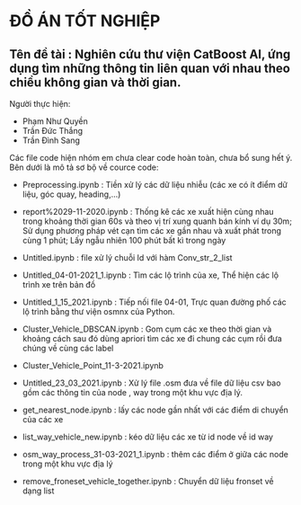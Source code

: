 # ĐỒ ÁN TỐT NGHIỆP

## Tên đề tài : Nghiên cứu thư viện CatBoost AI, ứng dụng tìm những thông tin liên quan với nhau theo chiều không gian và thời gian.

Người thực hiện:
- Phạm Như Quyền
- Trần Đức Thắng
- Trần Đình Sang

Các file code hiện nhóm em chưa clear code hoàn toàn, chưa bổ sung hết ý. Bên dưới là mô tả sơ bộ về cource code:

- Preprocessing.ipynb : Tiền xử lý các dữ liệu nhiễu (các xe có ít điểm dữ liệu, góc quay, heading,...)

- report%2029-11-2020.ipynb : Thống kê các xe xuất hiện cùng nhau trong khoảng thời gian 60s và theo vị trí xung quanh bán kính ví 
dụ 30m; Sử dụng phương pháp vét cạn tìm các xe gần nhau và xuất phát trong cùng 1 phút; Lấy ngẫu nhiên 100 phút bất kì trong ngày

- Untitled.ipynb : file xử lý chuỗi Id với hàm Conv_str_2_list

- Untitled_04-01-2021_1.ipynb : Tìm các lộ trình của xe, Thể hiện các lộ trình xe trên bản đồ

- Untitled_1_15_2021.ipynb : Tiếp nối file 04-01, Trực quan đường phố các lộ trình bằng thư viện osmnx của Python.

- Cluster_Vehicle_DBSCAN.ipynb : Gom cụm các xe theo thời gian và khoảng cách sau đó dùng apriori tìm các xe đi chung các cụm rồi 
đưa chúng về cùng các label
 
- Cluster_Vehicle_Point_11-3-2021.ipynb

- Untitled_23_03_2021.ipynb : Xử lý file .osm đưa về file dữ liệu csv bao gồm các thông tin của node , way trong một khu vực địa lý.

- get_nearest_node.ipynb : lấy các node gần nhất với các điểm di chuyển của các xe

- list_way_vehicle_new.ipynb : kéo dữ liệu các xe từ id node về id way

- osm_way_process_31-03-2021_1.ipynb : thêm các điểm ở giữa các node trong một khu vực địa lý

- remove_froneset_vehicle_together.ipynb : Chuyển dữ liệu fronset về dạng list
